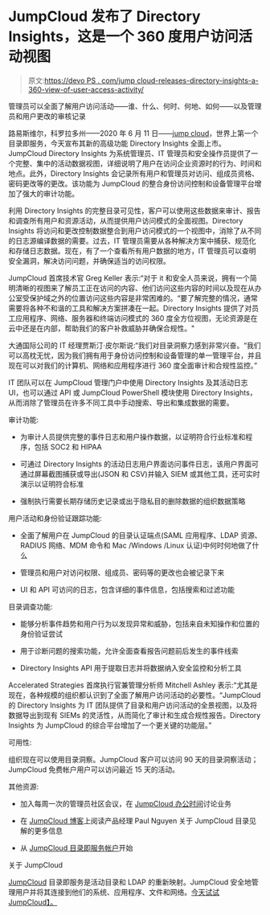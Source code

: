 # JumpCloud 发布了 Directory Insights，这是一个 360 度用户访问活动视图

> 原文:[https://devo PS . com/jump cloud-releases-directory-insights-a-360-view-of-user-access-activity/](https://devops.com/jumpcloud-releases-directory-insights-a-360-view-of-user-access-activity/)

管理员可以全面了解用户访问活动——谁、什么、何时、何地、如何——以及管理员和用户更改的审核记录

路易斯维尔，科罗拉多州——2020 年 6 月 11 日——[jump cloud](https://jumpcloud.com/)，世界上第一个目录即服务，今天宣布其新的高级功能 Directory Insights 全面上市。JumpCloud Directory Insights 为系统管理员、IT 管理员和安全操作员提供了一个完整、集中的活动数据视图，详细说明了用户在访问企业资源时的行为、时间和地点。此外，Directory Insights 会记录所有用户和管理员对访问、组成员资格、密码更改等的更改。该功能为 JumpCloud 的整合身份访问控制和设备管理平台增加了强大的审计功能。

利用 Directory Insights 的完整目录可见性，客户可以使用这些数据来审计、报告和调查所有用户和资源活动，从而提供用户访问模式的全面视图。Directory Insights 将访问和更改控制数据整合到用户访问模式的一个视图中，消除了从不同的日志源编译数据的需要。过去，IT 管理员需要从各种解决方案中捕获、规范化和存储日志数据。现在，有了一个查看所有用户数据的地方，IT 管理员可以查明安全漏洞，解决访问问题，并确保适当的访问权限。

JumpCloud 首席技术官 Greg Keller 表示:“对于 it 和安全人员来说，拥有一个简明清晰的视图来了解员工正在访问的内容、他们访问这些内容的时间以及现在从办公室受保护域之外的位置访问这些内容是非常困难的。“要了解完整的情况，通常需要将各种不和谐的工具和解决方案拼凑在一起。Directory Insights 提供了对员工应用程序、网络、服务器和终端访问模式的 360 度全方位视图，无论资源是在云中还是在内部，帮助我们的客户补救威胁并确保合规性。"

大通国际公司的 IT 经理贾斯汀·皮尔斯说:“我们对目录洞察力感到非常兴奋。“我们可以高枕无忧，因为我们拥有用于身份访问控制和设备管理的单一管理平台，并且现在可以对我们的计算机、网络和应用程序进行 360 度全面审计和合规性监控。”

IT 团队可以在 JumpCloud 管理门户中使用 Directory Insights 及其活动日志 UI，也可以通过 API 或 JumpCloud PowerShell 模块使用 Directory Insights，从而消除了管理员在许多不同工具中手动搜索、导出和集成数据的需要。

审计功能:

*   为审计人员提供完整的事件日志和用户操作数据，以证明符合行业标准和程序，包括 SOC2 和 HIPAA

*   可通过 Directory Insights 的活动日志用户界面访问事件日志，该用户界面可通过屏幕截图捕获或导出(JSON 和 CSV)并输入 SIEM 或其他工具，还可实时演示以证明符合标准

*   强制执行需要长期存储历史记录或出于隐私目的删除数据的组织数据策略

用户活动和身份验证跟踪功能:

*   全面了解用户在 JumpCloud 的目录认证端点(SAML 应用程序、LDAP 资源、RADIUS 网络、MDM 命令和 Mac /Windows /Linux 认证)中何时何地做了什么

*   管理员和用户对访问权限、组成员、密码等的更改也会被记录下来

*   UI 和 API 可访问的日志，包含详细的事件信息，包括搜索和过滤功能

目录调查功能:

*   能够分析事件趋势和用户行为以发现异常和威胁，包括来自未知操作和位置的身份验证尝试

*   用于诊断问题的搜索功能，允许全面查看报告问题前后发生的事件线索

*   Directory Insights API 用于提取日志并将数据纳入安全监控和分析工具

Accelerated Strategies 首席执行官兼管理分析师 Mitchell Ashley 表示:“尤其是现在，各种规模的组织都认识到了全面了解用户访问活动的必要性。“JumpCloud 的 Directory Insights 为 IT 团队提供了目录和用户访问活动的全景视图，以及将数据导出到现有 SIEMs 的灵活性，从而简化了审计和生成合规性报告。Directory Insights 为 JumpCloud 的综合平台增加了一个更关键的功能层。”

可用性:

组织现在可以使用目录洞察。JumpCloud 客户可以访问 90 天的目录洞察活动；JumpCloud 免费帐户用户可以访问最近 15 天的活动。

其他资源:

*   加入每周一次的管理员社区会议，在 [JumpCloud 办公时间](https://go.jumpcloud.com/0-IT-Office-Hours_JumpCloudOfficeHours-Registration-LP.html)讨论业务

*   在 [JumpCloud 博客](https://jumpcloud.com/blog/introducing-directory-insights)上阅读产品经理 Paul Nguyen 关于 JumpCloud 目录见解的更多信息

*   从 [JumpCloud 目录即服务帐户](https://console.jumpcloud.com/signup)开始

关于 JumpCloud

[JumpCloud](https://jumpcloud.com/) 目录即服务是活动目录和 LDAP 的重新映射。JumpCloud 安全地管理用户并将其连接到他们的系统、应用程序、文件和网络。[今天试试 JumpCloud】。](https://jumpcloud.com/)